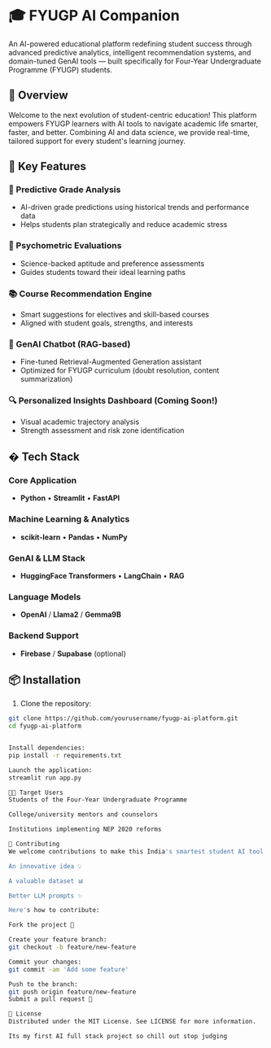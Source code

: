 # 🎓 FYUGP AI Companion


An AI-powered educational platform redefining student success through advanced predictive analytics, intelligent recommendation systems, and domain-tuned GenAI tools — built specifically for Four-Year Undergraduate Programme (FYUGP) students.


## 🚀 Overview

Welcome to the next evolution of student-centric education! This platform empowers FYUGP learners with AI tools to navigate academic life smarter, faster, and better. Combining AI and data science, we provide real-time, tailored support for every student's learning journey.

## 🧠 Key Features

### 🎯 Predictive Grade Analysis
- AI-driven grade predictions using historical trends and performance data
- Helps students plan strategically and reduce academic stress

### 🧪 Psychometric Evaluations
- Science-backed aptitude and preference assessments
- Guides students toward their ideal learning paths

### 📚 Course Recommendation Engine
- Smart suggestions for electives and skill-based courses
- Aligned with student goals, strengths, and interests

### 🤖 GenAI Chatbot (RAG-based)
- Fine-tuned Retrieval-Augmented Generation assistant
- Optimized for FYUGP curriculum (doubt resolution, content summarization)

### 🔍 Personalized Insights Dashboard (Coming Soon!)
- Visual academic trajectory analysis
- Strength assessment and risk zone identification

## � Tech Stack

### Core Application
- **Python** • **Streamlit** • **FastAPI**

### Machine Learning & Analytics
- **scikit-learn** • **Pandas** • **NumPy**

### GenAI & LLM Stack
- **HuggingFace Transformers** • **LangChain** • **RAG**

### Language Models
- **OpenAI** / **Llama2** / **Gemma9B**

### Backend Support
- **Firebase** / **Supabase** (optional)

## 📦 Installation

1. Clone the repository:
```bash
git clone https://github.com/yourusername/fyugp-ai-platform.git
cd fyugp-ai-platform


Install dependencies:
pip install -r requirements.txt

Launch the application:
streamlit run app.py

👨‍🎓 Target Users
Students of the Four-Year Undergraduate Programme

College/university mentors and counselors

Institutions implementing NEP 2020 reforms

🤝 Contributing
We welcome contributions to make this India's smartest student AI tool! Whether you have:

An innovative idea 💡

A valuable dataset 📊

Better LLM prompts ✨

Here's how to contribute:

Fork the project 🍴

Create your feature branch:
git checkout -b feature/new-feature

Commit your changes:
git commit -am 'Add some feature'

Push to the branch:
git push origin feature/new-feature
Submit a pull request 🚀

📜 License
Distributed under the MIT License. See LICENSE for more information.

Its my first AI full stack project so chill out stop judging

